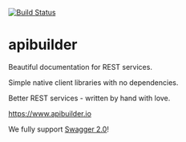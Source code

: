 [![Build Status](https://travis-ci.org/apicollective/apibuilder.svg?branch=master)](https://travis-ci.org/apicollective/apibuilder)

apibuilder
==========

Beautiful documentation for REST services.

Simple native client libraries with no dependencies.

Better REST services - written by hand with love.

https://www.apibuilder.io

We fully support [Swagger 2.0](SWAGGER.md)!